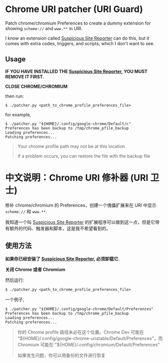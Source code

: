 # Chrome URI patcher (URI Guard)

Patch chrome/chromium Preferences to create a dummy extension for showing `scheme://` and `www.**` in URI.

I know an extension called [Suspicious Site Reporter](https://chrome.google.com/webstore/detail/suspicious-site-reporter/jknemblkbdhdcpllfgbfekkdciegfboi?hl=en-US) can do this, but it comes with extra codes, triggers, and scripts, which I don't want to see.

## Usage

**IF YOU HAVE INSTALLED THE [Suspicious Site Reporter](https://chrome.google.com/webstore/detail/suspicious-site-reporter/jknemblkbdhdcpllfgbfekkdciegfboi?hl=en-US), YOU MUST REMOVE IT FIRST.**

**CLOSE CHROME/CHROMIUM**

then run:

```
$ ./patcher.py <path_to_chrome_profile_preferences_file>
```

for example,

```
$ ./patcher.py "${HOME}/.config/google-chrome/Default/c"
Preferences has been backup to /tmp/chrome_pfile_backup
Loading preferences...
Patching preferences...
```

> Your chrome profile path may not be at this location
>
> If a problem occurs, you can restore the file with the backup file

# 中文说明：Chrome URI 修补器 (URI 卫士)

修补 chrome/chromium 的 Preferences，创建一个傀儡扩展来在 URI 中显示 `scheme://` 和 `www.**`.

我知道一个叫 [Suspicious Site Reporter](https://chrome.google.com/webstore/detail/suspicious-site-reporter/jknemblkbdhdcpllfgbfekkdciegfboi?hl=en-US) 的扩展程序可以做到这一点，但是它带有额外的代码、触发器和脚本，这是我不希望看到的。

## 使用方法

**如果你已经安装了 [Suspicious Site Reporter](https://chrome.google.com/webstore/detail/suspicious-site-reporter/jknemblkbdhdcpllfgbfekkdciegfboi?hl=en-US), 必须卸载它.**

**关闭 Chrome 或者 Chromium**

然后运行:

```
$ ./patcher.py <path_to_chrome_profile_preferences_file>
```

一个例子,

```
$ ./patcher.py "${HOME}/.config/google-chrome/Default/Preferences"
Preferences has been backup to /tmp/chrome_pfile_backup
Loading preferences...
Patching preferences...
```

> 你的 Chrome profile 路径未必在这个位置。Chrome Dev 可能在 "${HOME}/.config/google-chrome-unstable/Default/Preferences"，而 Chromium 可能在 "${HOME}/.config/chromium/Default/Preferences"
>
> 如果发生问题，你可以用备份的文件进行恢复
